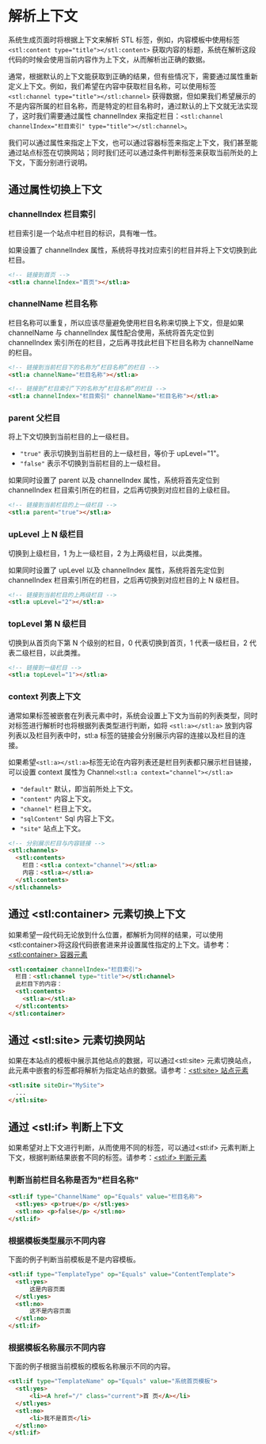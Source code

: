 # 解析上下文

系统生成页面时将根据上下文来解析 STL 标签，例如，内容模板中使用标签 `<stl:content type="title"></stl:content>` 获取内容的标题，系统在解析这段代码的时候会使用当前内容作为上下文，从而解析出正确的数据。

通常，根据默认的上下文能获取到正确的结果，但有些情况下，需要通过属性重新定义上下文。例如，我们希望在内容中获取栏目名称，可以使用标签 `<stl:channel type="title"></stl:channel>` 获得数据，但如果我们希望展示的不是内容所属的栏目名称，而是特定的栏目名称时，通过默认的上下文就无法实现了，这时我们需要通过属性 channelIndex 来指定栏目：`<stl:channel channelIndex="栏目索引" type="title"></stl:channel>`。

我们可以通过属性来指定上下文，也可以通过容器标签来指定上下文，我们甚至能通过站点标签在切换网站；同时我们还可以通过条件判断标签来获取当前所处的上下文，下面分别进行说明。

## 通过属性切换上下文

### channelIndex 栏目索引

栏目索引是一个站点中栏目的标识，具有唯一性。

如果设置了 channelIndex 属性，系统将寻找对应索引的栏目并将上下文切换到此栏目。

```html
<!-- 链接到首页 -->
<stl:a channelIndex="首页"></stl:a>
```

### channelName 栏目名称

栏目名称可以重复，所以应该尽量避免使用栏目名称来切换上下文，但是如果 channelName 与 channelIndex 属性配合使用，系统将首先定位到 channelIndex 索引所在的栏目，之后再寻找此栏目下栏目名称为 channelName 的栏目。

```html
<!-- 链接到当前栏目下的名称为“栏目名称”的栏目 -->
<stl:a channelName="栏目名称"></stl:a>
```

```html
<!-- 链接到“栏目索引”下的名称为“栏目名称”的栏目 -->
<stl:a channelIndex="栏目索引" channelName="栏目名称"></stl:a>
```

### parent 父栏目

将上下文切换到当前栏目的上一级栏目。

- `"true"` 表示切换到当前栏目的上一级栏目，等价于 upLevel="1"。
- `"false"` 表示不切换到当前栏目的上一级栏目。

如果同时设置了 parent 以及 channelIndex 属性，系统将首先定位到 channelIndex 栏目索引所在的栏目，之后再切换到对应栏目的上级栏目。

```html
<!-- 链接到当前栏目的上一级栏目 -->
<stl:a parent="true"></stl:a>
```

### upLevel 上 N 级栏目

切换到上级栏目，1 为上一级栏目，2 为上两级栏目，以此类推。

如果同时设置了 upLevel 以及 channelIndex 属性，系统将首先定位到 channelIndex 栏目索引所在的栏目，之后再切换到对应栏目的上 N 级栏目。

```html
<!-- 链接到当前栏目的上两级栏目 -->
<stl:a upLevel="2"></stl:a>
```

### topLevel 第 N 级栏目

切换到从首页向下第 N 个级别的栏目，0 代表切换到首页，1 代表一级栏目，2 代表二级栏目，以此类推。

```html
<!-- 链接到一级栏目 -->
<stl:a topLevel="1"></stl:a>
```

### context 列表上下文

通常如果标签被嵌套在列表元素中时，系统会设置上下文为当前的列表类型，同时对标签进行解析时也将根据列表类型进行判断，如将 `<stl:a></stl:a>` 放到内容列表以及栏目列表中时，stl:a 标签的链接会分别展示内容的连接以及栏目的连接。

如果希望`<stl:a></stl:a>`标签无论在内容列表还是栏目列表都只展示栏目链接，可以设置 context 属性为 Channel:`<stl:a context="channel"></stl:a>`

- `"default"` 默认，即当前所处上下文。
- `"content"` 内容上下文。
- `"channel"` 栏目上下文。
- `"sqlContent"` Sql 内容上下文。
- `"site"` 站点上下文。

```html
<!-- 分别展示栏目与内容链接 -->
<stl:channels>
  <stl:contents>
    栏目：<stl:a context="channel"></stl:a>
    内容：<stl:a></stl:a>
  </stl:contents>
</stl:channels>
```

## 通过 &lt;stl:container&gt; 元素切换上下文

如果希望一段代码无论放到什么位置，都解析为同样的结果，可以使用 &lt;stl:container&gt;将这段代码嵌套进来并设置属性指定的上下文。请参考：[&lt;stl:container&gt; 容器元素](container/)

```html
<stl:container channelIndex="栏目索引">
  栏目：<stl:channel type="title"></stl:channel>
  此栏目下的内容：
  <stl:contents>
    <stl:a></stl:a>
  </stl:contents>
</stl:container>
```

## 通过 &lt;stl:site&gt; 元素切换网站

如果在本站点的模板中展示其他站点的数据，可以通过&lt;stl:site&gt; 元素切换站点，此元素中嵌套的标签都将解析为指定站点的数据。请参考：[&lt;stl:site&gt; 站点元素](site/)

```html
<stl:site siteDir="MySite">
  ...
</stl:site>
```

## 通过 &lt;stl:if&gt; 判断上下文

如果希望对上下文进行判断，从而使用不同的标签，可以通过&lt;stl:if&gt; 元素判断上下文，根据判断结果嵌套不同的标签。请参考：[&lt;stl:if&gt; 判断元素](if/)

### 判断当前栏目名称是否为"栏目名称"

```html
<stl:if type="ChannelName" op="Equals" value="栏目名称">
  <stl:yes> <p>true</p> </stl:yes>
  <stl:no> <p>false</p> </stl:no>
</stl:if>
```

### 根据模板类型展示不同内容

下面的例子判断当前模板是不是内容模板。

```html
<stl:if type="TemplateType" op="Equals" value="ContentTemplate">
  <stl:yes>
      这是内容页面
  </stl:yes>
  <stl:no>
      这不是内容页面
  </stl:no>
</stl:if>
```

### 根据模板名称展示不同内容

下面的例子根据当前模板的模板名称展示不同的内容。

```html
<stl:if type="TemplateName" op="Equals" value="系统首页模板">
  <stl:yes>
      <li><A href="/" class="current">首 页</A></li>
  </stl:yes>
  <stl:no>
      <li>我不是首页</li>
  </stl:no>
</stl:if>
```
